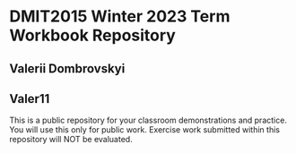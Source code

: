# DMIT2015 Winter 2023 Term Workbook Repository

## Valerii Dombrovskyi

## Valer11

This is a public repository for your classroom demonstrations and practice. You will use this only for public work. Exercise work submitted within this repository will NOT be evaluated.

